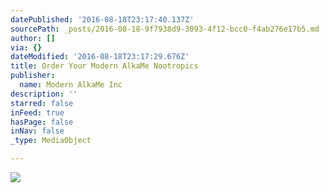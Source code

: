 ```yaml
---
datePublished: '2016-08-18T23:17:40.137Z'
sourcePath: _posts/2016-08-18-9f7938d9-3093-4f12-bcc0-f4ab276e17b5.md
author: []
via: {}
dateModified: '2016-08-18T23:17:29.676Z'
title: Order Your Modern AlkaMe Nootropics
publisher:
  name: Modern AlkaMe Inc
description: ''
starred: false
inFeed: true
hasPage: false
inNav: false
_type: MediaObject

---
```

![](https://the-grid-user-content.s3-us-west-2.amazonaws.com/3ca97ed6-4012-4adc-8334-0426da1abac4.jpg)